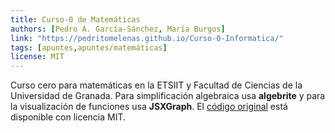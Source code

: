 ```yaml
---
title: Curso-0 de Matemáticas
authors: [Pedro A. García-Sánchez, María Burgos]
link: "https://pedritomelenas.github.io/Curso-0-Informatica/"
tags: [apuntes,apuntes/matemáticas]
license: MIT
---
```



Curso cero para matemáticas en la ETSIIT y Facultad de Ciencias de la Universidad de Granada. 
Para simplificación algebraica usa **algebrite** y para la visualización de funciones usa **JSXGraph**. 
El [código original](https://github.com/pedritomelenas/Curso-0-Informatica) está disponible con licencia MIT.
